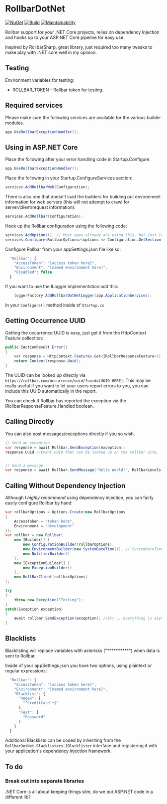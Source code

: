﻿# RollbarDotNet

[![NuGet](https://img.shields.io/nuget/v/RollbarDotNet.svg)]()
[![Build](https://img.shields.io/teamcity/https/teamcity.roushtech.net/s/RollbarDotNet_Build.svg)]()
[![Maintainability](https://api.codeclimate.com/v1/badges/0b51030e89b49ab252f3/maintainability)](https://codeclimate.com/github/RoushTech/RollbarDotNet/maintainability)

Rollbar support for your .NET Core projects, relies on dependency injection and hooks up to your ASP.NET Core pipeline for easy use.

Inspired by RollbarSharp, great library, just required too many tweaks to make play with .NET core well in my opinion.

## Testing

Environment variables for testing:

- ROLLBAR_TOKEN - Rollbar token for testing.

## Required services

Please make sure the following services are available for the various builder modules.

``` csharp
app.UseRollbarExceptionHandler();
```

## Using in ASP.NET Core

Place the following after your error handling code in Startup.Configure:

``` csharp
app.UseRollbarExceptionHandler();
```

Place the following in your Startup.ConfigureServices section:

``` csharp
services.AddRollbarWeb(Configuration);
```

There is also one that doesn't load the builders for building out environment information for web servers (this will not attempt to crawl for server/client/request information):

``` csharp
services.AddRollbar(Configuration);
```

Hook up the Rollbar configuration using the following code:

``` csharp
services.AddOptions(); // Most apps already are using this, but just in case.
services.Configure<RollbarOptions>(options => Configuration.GetSection("Rollbar").Bind(options));
```

Configure Rollbar from your appSettings.json file like so:

``` javascript
  "Rollbar": {
    "AccessToken": "[access token here]",
    "Environment": "[named environment here]",
    "Disabled": false
  }
```

If you want to use the ILogger implementation add this:

``` csharp
    loggerFactory.AddRollbarDotNetLogger(app.ApplicationServices);
```

In your `Configure()` method inside of `Startup.cs`

## Getting Occurrence UUID

Getting the occurrence UUID is easy, just get it from the HttpContext Feature collection:

``` csharp
public IActionResult Error()
{
    var response = HttpContext.Features.Get<IRollbarResponseFeature>();
    return Content(response.Uuid);
}
```

The UUID can be looked up directly via `https://rollbar.com/occurrence/uuid/?uuid=[UUID HERE]`. This may be really useful if you want to let your users report errors to you, you can include this UUID automatically in the report.

You can check if Rollbar has reported the exception via the IRollbarResponseFeature.Handled boolean.

## Calling Directly

You can also post messages/exceptions directly if you so wish.

``` csharp
// Send an exception
var response = await Rollbar.SendException(exception);
response.Uuid //Event UUID that can be looked up on the rollbar site.


// Send a message
var response = await Rollbar.SendMessage("Hello World!", RollbarLevels.Message);
```

## Calling Without Dependency Injection

Although I *highly recommend* using dependency injection, you can fairly easily configure Rollbar by hand:

``` csharp
var rollbarOptions = Options.Create(new RollbarOptions
{
    AccessToken = "token here",
    Environment = "development"
});
var rollbar = new Rollbar(
    new IBuilder[] {
        new ConfigurationBuilder(rollbarOptions),
        new EnvironmentBuilder(new SystemDateTime()), // SystemDateTime abstracts DateTime for mocking
        new NotifierBuilder()
    },
    new IExceptionBuilder[] {
        new ExceptionBuilder()
    },
    new RollBarClient(rollbarOptions)
);

try
{
    throw new Exception("Testing");
}
catch(Exception exception)
{
    await rollbar.SendException(exception); //Err... everything is async, keep that in mind.
}
```

## Blacklists

Blacklisting will replace variables with asterisks ("**********") when data is sent to Rollbar.

Inside of your appSettings.json you have two options, using plaintext or regular expressions:

``` javascript
  "Rollbar": {
    "AccessToken": "[access token here]",
    "Environment": "[named environment here]",
    "Blacklist": {
      "Regex": [
        "^CreditCard.*$"
      ],
      "Text": [
        "Password"
      ]
    }
  }
```

Additional Blacklists can be coded by inheriting from the `RollbarDotNet.Blacklisters.IBlacklister` interface and registering it with your application's dependency injection framework.

## To do

### Break out into separate libraries

.NET Core is all about keeping things slim, do we put ASP.NET code in a different lib?
